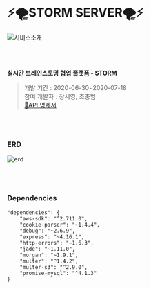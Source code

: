 # ⚡️🌪STORM SERVER🌪⚡️

![서비스소개](https://user-images.githubusercontent.com/55133871/86811476-ec591d00-c0b8-11ea-971e-c78793429ae7.png)

<br>
<br>

<b>실시간 브레인스토밍 협업 플랫폼 - STORM</b>
> 개발 기간 : 2020-06-30~2020-07-18
<br> 참여 개발자 : 장세영, 조충범
<br> [📄API 명세서](https://github.com/TEAMSTORMERS/STORM_Server/wiki)

<br>
<br>

### ERD
![erd](https://user-images.githubusercontent.com/55133871/87293169-e5a92a80-c53c-11ea-9940-5466fee4323a.png)

<br>
<br>

### Dependencies
```
"dependencies": {
    "aws-sdk": "^2.711.0",
    "cookie-parser": "~1.4.4",
    "debug": "~2.6.9",
    "express": "~4.16.1",
    "http-errors": "~1.6.3",
    "jade": "~1.11.0",
    "morgan": "~1.9.1",
    "multer": "^1.4.2",
    "multer-s3": "^2.9.0",
    "promise-mysql": "^4.1.3"
}
```
